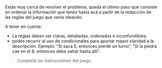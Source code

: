 Estás muy cerca de resolver el problema, queda el último paso que consiste en ordenar la información que tenés hasta acá a partir de la redacción de las reglas del juego que venís ideando. 

A tener en cuenta: 

* La reglas deben ser claras, detalladas, ordenadas e inconfundibles;
* podés recurrir al uso de condicionales para aportar mayor claridad a la descripción. Ejemplo: “Si saca 5, entonces pierde un turno”, “Si la piedra cae en el 8, entonces debe saltar hasta allí”.

> Completá las instrucciones del juego.
